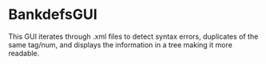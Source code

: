 BankdefsGUI
===========

This GUI iterates through .xml files to detect syntax errors, duplicates of the same tag/num, and displays the information in a tree making it more readable.

